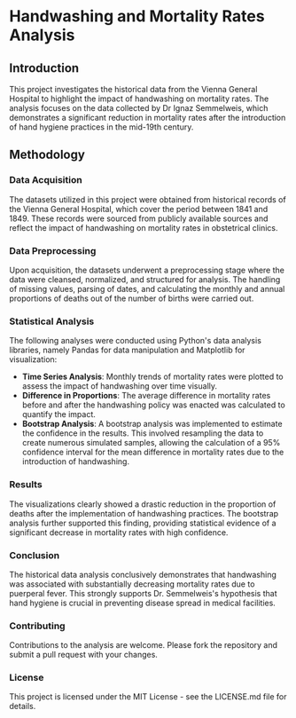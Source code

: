 # Handwashing and Mortality Rates Analysis

## Introduction

This project investigates the historical data from the Vienna General Hospital to highlight the impact of handwashing on mortality rates. The analysis focuses on the data collected by Dr Ignaz Semmelweis, which demonstrates a significant reduction in mortality rates after the introduction of hand hygiene practices in the mid-19th century.

## Methodology

### Data Acquisition
The datasets utilized in this project were obtained from historical records of the Vienna General Hospital, which cover the period between 1841 and 1849. These records were sourced from publicly available sources and reflect the impact of handwashing on mortality rates in obstetrical clinics.

### Data Preprocessing
Upon acquisition, the datasets underwent a preprocessing stage where the data were cleansed, normalized, and structured for analysis. The handling of missing values, parsing of dates, and calculating the monthly and annual proportions of deaths out of the number of births were carried out.

### Statistical Analysis
The following analyses were conducted using Python's data analysis libraries, namely Pandas for data manipulation and Matplotlib for visualization:
- **Time Series Analysis**: Monthly trends of mortality rates were plotted to assess the impact of handwashing over time visually.
- **Difference in Proportions**: The average difference in mortality rates before and after the handwashing policy was enacted was calculated to quantify the impact.
- **Bootstrap Analysis**: A bootstrap analysis was implemented to estimate the confidence in the results. This involved resampling the data to create numerous simulated samples, allowing the calculation of a 95% confidence interval for the mean difference in mortality rates due to the introduction of handwashing.

### Results
The visualizations clearly showed a drastic reduction in the proportion of deaths after the implementation of handwashing practices. The bootstrap analysis further supported this finding, providing statistical evidence of a significant decrease in mortality rates with high confidence.

### Conclusion
The historical data analysis conclusively demonstrates that handwashing was associated with substantially decreasing mortality rates due to puerperal fever. This strongly supports Dr. Semmelweis's hypothesis that hand hygiene is crucial in preventing disease spread in medical facilities.

### Contributing
Contributions to the analysis are welcome. Please fork the repository and submit a pull request with your changes.

### License
This project is licensed under the MIT License - see the LICENSE.md file for details.


